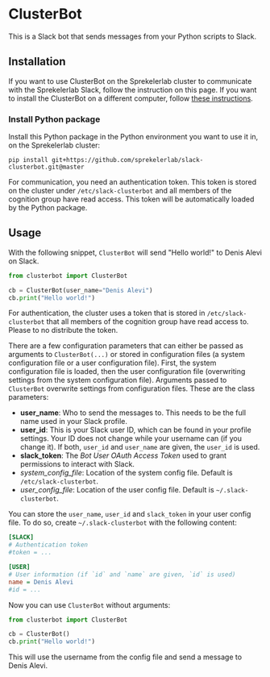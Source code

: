 # ClusterBot
This is a Slack bot that sends messages from your Python scripts to Slack.

## Installation
If you want to use ClusterBot on the Sprekelerlab cluster to
communicate with the Sprekelerlab Slack, follow
the instruction on this page. If you want to install the ClusterBot on a
different computer, follow [these instructions](https://github.com/sprekelerlab/slack-clusterbot/wiki/Installation).

### Install Python package
Install this Python package in the Python environment you want to use it
   in, on the Sprekelerlab cluster:
  ```
  pip install git+https://github.com/sprekelerlab/slack-clusterbot.git@master
  ```
For communication, you need an authentication token. This token is stored on
the cluster under `/etc/slack-clusterbot` and all members of the cognition
group have read access. This token will be automatically loaded by the Python
package.

## Usage
With the following snippet, `ClusterBot` will send "Hello world!" to Denis
Alevi on Slack.
```python
from clusterbot import ClusterBot

cb = ClusterBot(user_name="Denis Alevi")
cb.print("Hello world!")
```
For authentication, the cluster uses a token that is stored in
`/etc/slack-clusterbot` that all members of the cognition group have read
access to. Please to no distribute the token.

There are a few configuration parameters that can either be passed as
arguments to `ClusterBot(...)` or stored in configuration files (a system
configuration file or a user configuration file). First, the system
configuration file is loaded, then the user configuration file (overwriting
settings from the system configuration file). Arguments passed to `ClusterBot`
overwrite settings from configuration files. These are the class parameters:
- **user_name**: Who to send the messages to. This needs to be the full name
  used in your Slack profile.
- **user_id**: This is your Slack user ID, which can be found in your profile
  settings. Your ID does not change while your username can (if you change
  it). If both, `user_id` and `user_name` are given, the `user_id` is used.
- **slack_token**: The *Bot User OAuth Access Token* used to grant permissions
  to interact with Slack.
- *system_config_file*: Location of the system config file. Default is
  `/etc/slack-clusterbot`.
- *user_config_file*: Location of the user config file. Default is
  `~/.slack-clusterbot`.

You can store the `user_name`, `user_id` and `slack_token` in your user config file.
To do so, create `~/.slack-clusterbot` with the following content:
```ini
[SLACK]
# Authentication token
#token = ...

[USER]
# User information (if `id` and `name` are given, `id` is used)
name = Denis Alevi
#id = ...
```
Now you can use `ClusterBot` without arguments:
```python
from clusterbot import ClusterBot

cb = ClusterBot()
cb.print("Hello world!")
```
This will use the username from the config file and send a message to Denis Alevi.
